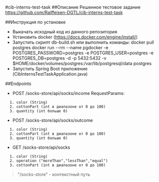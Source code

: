 #cib-interns-test-task
##Описание
Решенное тестовое задание https://github.com/Raiffeisen-DGTL/cib-interns-test-task

##Инструкция по установке

- Выкачать исходный код из данного репозитория
- Установить docker (https://docs.docker.com/engine/install/)
- Запустить скрипт db-build.sh или выполнить команды: docker pull postgres
  docker run --rm --name pgdocker -e POSTGRES_PASSWORD=postgres -e POSTGRES_USER=postgres -e POSTGRES_DB=postgres -d -p 5432:5432 -v $HOME/docker/volumes/postgres:/var/lib/postgresql/data postgres
- Запустить Spring Boot приложение (CibInternsTestTaskApplication.java)

##Endpoints

- POST /socks-store/api/socks/income RequestParams:
```
  1. color (String)
  2. cottonPart (int в диапазоне от 0 до 100)
  3. quantity (int больше 0)
```
- POST /socks-store/api/socks/outcome 
```
  1. color (String)
  2. cottonPart (int в диапазоне от 0 до 100)
  3. quantity (int больше 0)
```
- GET /socks-store/api/socks 
```
  1. color (String)
  2. operation ("moreThan","lessThan","equal")
  3. cottonPart (int в диапазоне от 0 до 100)
```
> "/socks-store" - контекстный путь